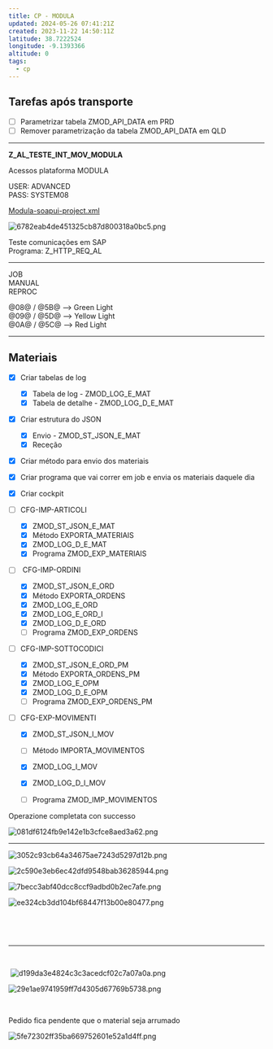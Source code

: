 ```yaml
---
title: CP - MODULA
updated: 2024-05-26 07:41:21Z
created: 2023-11-22 14:50:11Z
latitude: 38.7222524
longitude: -9.1393366
altitude: 0
tags:
  - cp
---
```


## Tarefas após transporte

- [ ] Parametrizar tabela ZMOD_API_DATA em PRD
- [ ] Remover parametrização da tabela ZMOD_API_DATA em QLD

* * *

**Z_AL_TESTE_INT_MOV_MODULA**

Acessos plataforma MODULA

USER: ADVANCED  
PASS: SYSTEM08

[Modula-soapui-project.xml](Modula-soapui-project.xml)

![6782eab4de451325cb87d800318a0bc5.png](6782eab4de451325cb87d800318a0bc5.png)

Teste comunicações em SAP  
Programa: Z_HTTP_REQ_AL

* * *

JOB  
MANUAL  
REPROC

@08@ / @5B@ --> Green Light  
@09@ / @5D@ --> Yellow Light  
@0A@ / @5C@ --> Red Light

* * *

## Materiais

- [x] Criar tabelas de log
    - [x] Tabela de log - ZMOD_LOG_E_MAT
    - [x] Tabela de detalhe - ZMOD_LOG_D_E_MAT
- [x] Criar estrutura do JSON
    - [x] Envio - ZMOD_ST_JSON_E_MAT
    - [x] Receção
- [x] Criar método para envio dos materiais
- [x] Criar programa que vai correr em job e envia os materiais daquele dia
- [x] Criar cockpit


- [ ] CFG-IMP-ARTICOLI
    - [x] ZMOD_ST_JSON_E_MAT
    - [x] Método EXPORTA_MATERIAIS
    - [x] ZMOD_LOG_D_E_MAT
    - [x] Programa ZMOD_EXP_MATERIAIS
- [ ]  CFG-IMP-ORDINI
    - [x] ZMOD_ST_JSON_E_ORD
    - [x] Método EXPORTA_ORDENS
    - [x] ZMOD_LOG_E_ORD
    - [x] ZMOD_LOG_E_ORD_I
    - [x] ZMOD_LOG_D_E_ORD
    - [ ] Programa ZMOD_EXP_ORDENS
- [ ] CFG-IMP-SOTTOCODICI
    - [x] ZMOD_ST_JSON_E_ORD_PM
    - [x] Método EXPORTA_ORDENS_PM
    - [x] ZMOD_LOG_E_OPM
    - [x] ZMOD_LOG_D_E_OPM
    - [ ] Programa ZMOD_EXP_ORDENS_PM
- [ ] CFG-EXP-MOVIMENTI
    - [x] ZMOD_ST_JSON_I_MOV
    - [ ] Método IMPORTA_MOVIMENTOS
    - [x] ZMOD_LOG_I_MOV
    - [x] ZMOD_LOG_D_I_MOV
    - [ ] Programa ZMOD_IMP_MOVIMENTOS


Operazione completata con successo

![081df6124fb9e142e1b3cfce8aed3a62.png](081df6124fb9e142e1b3cfce8aed3a62.png)


* * *

![3052c93cb64a34675ae7243d5297d12b.png](3052c93cb64a34675ae7243d5297d12b.png)

![2c590e3eb6ec42dfd9548bab36285944.png](2c590e3eb6ec42dfd9548bab36285944.png)

![7becc3abf40dcc8ccf9adbd0b2ec7afe.png](7becc3abf40dcc8ccf9adbd0b2ec7afe.png)

![ee324cb3dd104bf68447f13b00e80477.png](ee324cb3dd104bf68447f13b00e80477.png)

&nbsp;

&nbsp;

* * *

&nbsp;

&nbsp;![d199da3e4824c3c3acedcf02c7a07a0a.png](d199da3e4824c3c3acedcf02c7a07a0a.png)

![29e1ae9741959ff7d4305d67769b5738.png](29e1ae9741959ff7d4305d67769b5738.png)

&nbsp;

Pedido fica pendente que o material seja arrumado

![5fe72302ff35ba669752601e52a1d4ff.png](5fe72302ff35ba669752601e52a1d4ff.png)